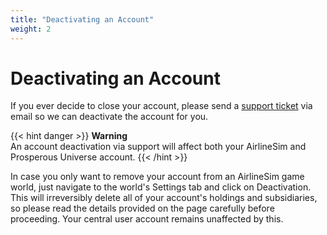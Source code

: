 ```yaml
---
title: "Deactivating an Account"
weight: 2
---
```


# Deactivating an Account

If you ever decide to close your account, please send a [support ticket](https://www.airlinesim.aero/blog/pages/support/) via email so we can deactivate the account for you.

{{< hint danger >}}
**Warning**  
An account deactivation via support will affect both your AirlineSim and Prosperous Universe account.
{{< /hint >}}

In case you only want to remove your account from an AirlineSim game world, just navigate to the world's Settings tab and click on Deactivation. This will irreversibly delete all of your account's holdings and subsidiaries, so please read the details provided on the page carefully before proceeding. Your central user account remains unaffected by this.
